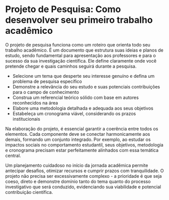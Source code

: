 # Projeto de Pesquisa: Como desenvolver seu primeiro trabalho acadêmico

O projeto de pesquisa funciona como um roteiro que orienta todo seu trabalho acadêmico. É um documento que estrutura suas ideias e planos de estudo, sendo fundamental para apresentação aos professores e para o sucesso da sua investigação científica. Ele define claramente onde você pretende chegar e quais caminhos seguirá durante a pesquisa.

* Selecione um tema que desperte seu interesse genuíno e defina um problema de pesquisa específico
* Demonstre a relevância do seu estudo e suas potenciais contribuições para o campo de conhecimento
* Construa um referencial teórico sólido com base em autores reconhecidos na área
* Elabore uma metodologia detalhada e adequada aos seus objetivos
* Estabeleça um cronograma viável, considerando os prazos institucionais

Na elaboração do projeto, é essencial garantir a coerência entre todos os elementos. Cada componente deve se conectar harmonicamente aos demais, formando um conjunto integrado. Por exemplo, ao estudar os impactos sociais no comportamento estudantil, seus objetivos, metodologia e cronograma precisam estar perfeitamente alinhados com essa temática central.

Um planejamento cuidadoso no início da jornada acadêmica permite antecipar desafios, otimizar recursos e cumprir prazos com tranquilidade. O projeto não precisa ser excessivamente complexo - a prioridade é que seja coeso, direto e demonstre domínio tanto do tema quanto do processo investigativo que será conduzido, evidenciando sua viabilidade e potencial contribuição científica.